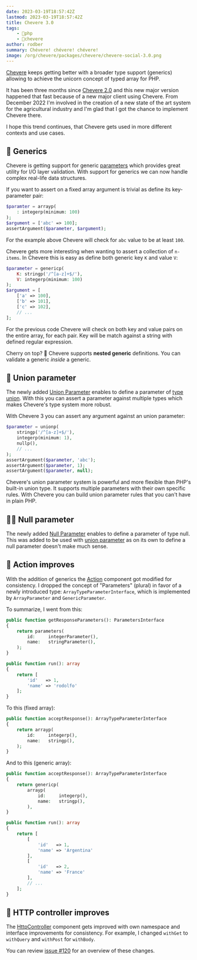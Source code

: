 ```yaml
---
date: 2023-03-19T18:57:42Z
lastmod: 2023-03-19T18:57:42Z
title: Chevere 3.0
tags:
    - 🐘php
    - 🥑chevere
author: rodber
summary: Chévere! chévere! chévere!
image: /org/chevere/packages/chevere/chevere-social-3.0.png
---
```


[Chevere](https://chevere.org) keeps getting better with a broader type support (generics) allowing to achieve the unicorn concept of typed array for PHP.

It has been three months since [Chevere 2.0](https://rodolfoberrios.com/2022/12/13/chevere-2-0/) and this new major version happened that fast because of a new major client using Chevere. From December 2022 I'm involved in the creation of a new state of the art system for the agricultural industry and I'm glad that I got the chance to implement Chevere there.

I hope this trend continues, that Chevere gets used in more different contexts and use cases.

## 🍒 Generics

Chevere is getting support for generic [parameters](https://chevere.org/library/parameter.html) which provides great utility for I/O layer validation. With support for generics we can now handle complex real-life data structures.

If you want to assert on a fixed array argument is trivial as define its key-parameter pair:

```php
$paramter = arrayp(
    : integerp(minimum: 100)
);
$argument = ['abc' => 100];
assertArgument($parameter, $argument);
```

For the example above Chevere will check for `abc` value to be at least `100`.

Chevere gets more interesting when wanting to assert a collection of `n-items`. In Chevere this is easy as define both generic key `K` and value `V`:

```php
$parameter = genericp(
    K: stringp('/^[a-z]+$/'),
    V: integerp(minimum: 100)
);
$argument = [
    ['a' => 100],
    ['b' => 101],
    ['c' => 102],
    // ...
];
```

For the previous code Chevere will check on both key and value pairs on the entire array, for each pair. Key will be match against a string with defined regular expression.

Cherry on top? 🤯 Chevere supports **nested generic** definitions. You can validate a generic *inside* a generic.

## 🔗 Union parameter

The newly added [Union Parameter](https://chevere.org/library/parameter.html#union-parameter) enables to define a parameter of [type union](https://php.watch/versions/8.0/union-types). With this you can assert a parameter against multiple types which makes Chevere's type system more robust.

With Chevere 3 you can assert any argument against an union parameter:

```php
$parameter = unionp(
    stringp('/^[a-z]+$/'),
    integerp(minimum: 1),
    nullp(),
    // ...
);
assertArgument($parameter, 'abc');
assertArgument($parameter, 1);
assertArgument($parameter, null);
```

Chevere's union parameter system is powerful and more flexible than PHP's built-in union type. It supports multiple parameters with their own specific rules. With Chevere you can build union parameter rules that you can't have in plain PHP.

## 🏴‍☠️ Null parameter

The newly added [Null Parameter](https://chevere.org/library/parameter.html#null-parameter) enables to define a parameter of type null. This was added to be used with [union parameter](#-union-parameter) as on its own to define a null parameter doesn't make much sense.

## 🎩 Action improves

With the addition of generics the [Action](https://chevere.org/library/action.html) component got modified for consistency. I dropped the concept of "Parameters" (plural) in favor of a newly introduced type: `ArrayTypeParameterInterface`, which is implemented by `ArrayParameter` and `GenericParameter`.

To summarize, I went from this:

```php
public function getResponseParameters(): ParametersInterface
{
    return parameters(
        id:     integerParameter(),
        name:   stringParameter(),
    );
}

public function run(): array
{
    return [
        'id'   => 1,
        'name' => 'rodolfo'
    ];
}
```

To this (fixed array):

```php
public function acceptResponse(): ArrayTypeParameterInterface
{
    return arrayp(
        id:     integerp(),
        name:   stringp(),
    );
}
```

And to this (generic array):

```php
public function acceptResponse(): ArrayTypeParameterInterface
{
    return genericp(
        arrayp(
            id:     integerp(),
            name:   stringp(),
        ),
}

public function run(): array
{
    return [
        [
            'id'   => 1,
            'name' => 'Argentina'
        ],
        [
            'id'   => 2,
            'name' => 'France'
        ],
        // ...
    ];
}
```

## 🥁 HTTP controller improves

The [HttpController](https://chevere.org/library/http-controller.html) component gets improved with own namespace and interface improvements for consistency. For example, I changed `withGet` to `withQuery` and `withPost` for `withBody`.

You can review [issue #120](https://github.com/chevere/chevere/issues/120) for an overview of these changes.
